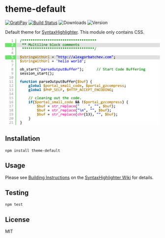 # theme-default

[![GratiPay](https://img.shields.io/gratipay/user/alexgorbatchev.svg)](https://gratipay.com/alexgorbatchev/)
[![Build Status](https://travis-ci.org/syntaxhighlighter/theme-default.svg)](https://travis-ci.org/syntaxhighlighter/theme-default)
![Downloads](https://img.shields.io/npm/dm/theme-default.svg)
![Version](https://img.shields.io/npm/v/theme-default.svg)

Default theme for [SyntaxHighlighter](https://github.com/syntaxhighlighter/syntaxhighlighter). This module only contains CSS.

<img src="screenshot.png" width="640" />

## Installation

```
npm install theme-default
```

## Usage

Please see [Building Instructions](https://github.com/syntaxhighlighter/syntaxhighlighter/wiki/Building) on the [SyntaxHighlighter Wiki](https://github.com/syntaxhighlighter/syntaxhighlighter/wiki) for details.

## Testing

```
npm test
```

## License

MIT
